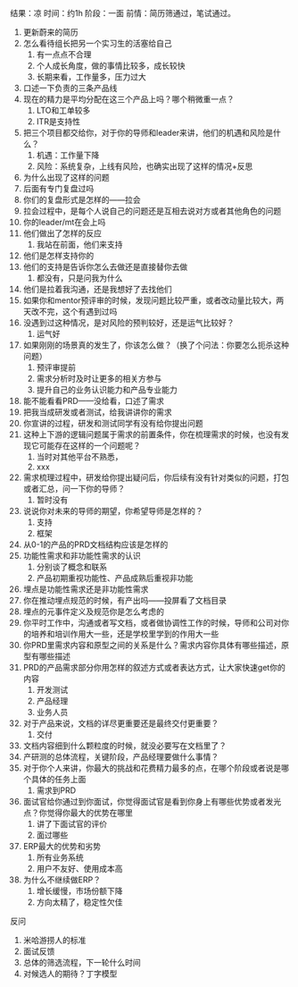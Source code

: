 结果：凉
时间：约1h
阶段：一面
前情：简历筛通过，笔试通过。
1. 更新蔚来的简历
2. 怎么看待组长把另一个实习生的活塞给自己
    1. 有一点点不合理
    2. 个人成长角度，做的事情比较多，成长较快
    3. 长期来看，工作量多，压力过大
3. 口述一下负责的三条产品线
4. 现在的精力是平均分配在这三个产品上吗？哪个稍微重一点？
    1. LTO和工单较多
    2. ITR是支持性
5. 把三个项目都交给你，对于你的导师和leader来讲，他们的机遇和风险是什么？
    1. 机遇：工作量下降
    2. 风险：系统复杂，上线有风险，也确实出现了这样的情况+反思
6. 为什么出现了这样的问题
7. 后面有专门复盘过吗
8. 你们的复盘形式是怎样的——拉会
9. 拉会过程中，是每个人说自己的问题还是互相去说对方或者其他角色的问题
10. 你的leader/mt在会上吗
11. 他们做出了怎样的反应
    1. 我站在前面，他们来支持
12. 他们是怎样支持你的
13. 他们的支持是告诉你怎么去做还是直接替你去做
    1. 都没有，只是问我为什么
14. 他们是拉着我沟通，还是我想好了去找他们
15. 如果你和mentor预评审的时候，发现问题比较严重，或者改动量比较大，两天改不完，这个有遇到过吗
16. 没遇到过这种情况，是对风险的预判较好，还是运气比较好？
    1. 运气好
17. 如果刚刚的场景真的发生了，你该怎么做？（换了个问法：你要怎么扼杀这种问题）
    1. 预评审提前
    2. 需求分析时及时让更多的相关方参与
    3. 提升自己的业务认识能力和产品专业能力
18. 能不能看看PRD——没给看，口述了需求
19. 把我当成研发或者测试，给我讲讲你的需求
20. 你宣讲的过程，研发和测试同学有没有给你提出问题
21. 这种上下游的逻辑问题属于需求的前置条件，你在梳理需求的时候，也没有发现它可能存在这样的一个问题呢？
    1. 当时对其他平台不熟悉，
    2. xxx
22. 需求梳理过程中，研发给你提出疑问后，你后续有没有针对类似的问题，打包或者汇总，问一下你的导师？
    1. 暂时没有
23. 说说你对未来的导师的期望，你希望导师是怎样的？
    1. 支持
    2. 框架
24. 从0-1的产品的PRD文档结构应该是怎样的
25. 功能性需求和非功能性需求的认识
    1. 分别谈了概念和联系
    2. 产品初期重视功能性、产品成熟后重视非功能
26. 埋点是功能性需求还是非功能性需求
27. 你在推动埋点规范的时候，有产出吗——投屏看了文档目录
28. 埋点的元事件定义及规范你是怎么考虑的
29. 你平时工作中，沟通或者写文档，或者做协调性工作的时候，导师和公司对你的培养和培训作用大一些，还是学校里学到的作用大一些
30. 你PRD里需求内容和原型之间的关系是什么？需求内容你具体有哪些描述，原型有哪些描述
31. PRD的产品需求部分你用怎样的叙述方式或者表达方式，让大家快速get你的内容
    1. 开发测试
    2. 产品经理
    3. 业务人员
32. 对于产品来说，文档的详尽更重要还是最终交付更重要？
    1. 交付
33. 文档内容细到什么颗粒度的时候，就没必要写在文档里了？
34. 产研测的总体流程，关键阶段，产品经理要做什么事情？
35. 对于你个人来讲，你最大的挑战和花费精力最多的点，在哪个阶段或者说是哪个具体的任务上面
    1. 需求到PRD
36. 面试官给你通过到你面试，你觉得面试官是看到你身上有哪些优势或者发光点？你觉得你最大的优势在哪里
    1. 讲了下面试官的评价
    2. 面过哪些
37. ERP最大的优势和劣势
    1. 所有业务系统
    2. 用户不友好、使用成本高
38. 为什么不继续做ERP？
    1. 增长缓慢，市场份额下降
    2. 方向太精了，稳定性欠佳

反问
1. 米哈游捞人的标准
2. 面试反馈
3. 总体的筛选流程，下一轮什么时间
4. 对候选人的期待？丁字模型